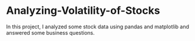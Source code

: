 # Analyzing-Volatility-of-Stocks
In this project, I analyzed some stock data using pandas and matplotlib and answered some business questions.
